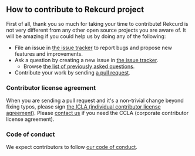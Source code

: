## How to contribute to Rekcurd project

First of all, thank you so much for taking your time to contribute! Rekcurd is not very different from any other open
source projects you are aware of. It will be amazing if you could help us by doing any of the following:

- File an issue in [the issue tracker](https://github.com/rekcurd/rekcurd-python/issues) to report bugs and propose new features and
  improvements.
- Ask a question by creating a new issue in [the issue tracker](https://github.com/rekcurd/rekcurd-python/issues).
  - Browse [the list of previously asked questions](https://github.com/rekcurd/rekcurd-python/issues?q=label%3Aquestion).
- Contribute your work by sending [a pull request](https://github.com/rekcurd/rekcurd-python/pulls).

### Contributor license agreement

When you are sending a pull request and it's a non-trivial change beyond fixing typos, please sign 
[the ICLA (individual contributor license agreement)](https://cla-assistant.io/rekcurd/rekcurd-python). Please
[contact us](dl_oss_dev@linecorp.com) if you need the CCLA (corporate contributor license agreement).

### Code of conduct

We expect contributors to follow [our code of conduct](https://github.com/rekcurd/rekcurd-python/blob/master/CODE_OF_CONDUCT.md).

